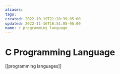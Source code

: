 ```yaml
---
aliases: 
tags: 
created: 2022-10-19T21:20:39-05:00
updated: 2022-11-16T16:51:05-06:00
name: c programming language
---
```

# C Programming Language

[[programming languages]]